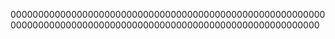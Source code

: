 
00000000000000000000000000000000000000000000000000000000000000000000000000000000000000000000000000000000000000000























